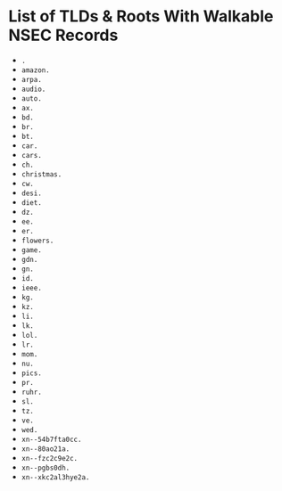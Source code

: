 # List of TLDs & Roots With Walkable NSEC Records

* `.`
* `amazon.`
* `arpa.`
* `audio.`
* `auto.`
* `ax.`
* `bd.`
* `br.`
* `bt.`
* `car.`
* `cars.`
* `ch.`
* `christmas.`
* `cw.`
* `desi.`
* `diet.`
* `dz.`
* `ee.`
* `er.`
* `flowers.`
* `game.`
* `gdn.`
* `gn.`
* `id.`
* `ieee.`
* `kg.`
* `kz.`
* `li.`
* `lk.`
* `lol.`
* `lr.`
* `mom.`
* `nu.`
* `pics.`
* `pr.`
* `ruhr.`
* `sl.`
* `tz.`
* `ve.`
* `wed.`
* `xn--54b7fta0cc.`
* `xn--80ao21a.`
* `xn--fzc2c9e2c.`
* `xn--pgbs0dh.`
* `xn--xkc2al3hye2a.`
